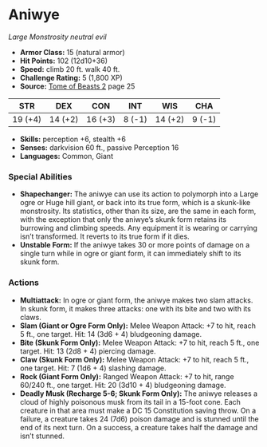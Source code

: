 # Aniwye

*Large* *Monstrosity* *neutral evil*

- **Armor Class:** 15 (natural armor)
- **Hit Points:** 102 (12d10+36)
- **Speed:** climb 20 ft. walk 40 ft.
- **Challenge Rating:** 5 (1,800 XP)
- **Source:** [Tome of Beasts 2](https://koboldpress.com/kpstore/product/tome-of-beasts-2-for-5th-edition) page 25

| STR | DEX | CON | INT | WIS | CHA |
| --- | --- | --- | --- | --- | --- |
| 19 (+4) | 14 (+2) | 16 (+3) | 8 (-1) | 14 (+2) | 9 (-1) |

- **Skills:** perception +6, stealth +6
- **Senses:** darkvision 60 ft., passive Perception 16
- **Languages:** Common, Giant

### Special Abilities

- **Shapechanger:** The aniwye can use its action to polymorph into a Large ogre or Huge hill giant, or back into its true form, which is a skunk-like monstrosity. Its statistics, other than its size, are the same in each form, with the exception that only the aniwye’s skunk form retains its burrowing and climbing speeds. Any equipment it is wearing or carrying isn’t transformed. It reverts to its true form if it dies.
- **Unstable Form:** If the aniwye takes 30 or more points of damage on a single turn while in ogre or giant form, it can immediately shift to its skunk form.

### Actions

- **Multiattack:** In ogre or giant form, the aniwye makes two slam attacks. In skunk form, it makes three attacks: one with its bite and two with its claws.
- **Slam (Giant or Ogre Form Only):** Melee Weapon Attack: +7 to hit, reach 5 ft., one target. Hit: 14 (3d6 + 4) bludgeoning damage.
- **Bite (Skunk Form Only):** Melee Weapon Attack: +7 to hit, reach 5 ft., one target. Hit: 13 (2d8 + 4) piercing damage.
- **Claw (Skunk Form Only):** Melee Weapon Attack: +7 to hit, reach 5 ft., one target. Hit: 7 (1d6 + 4) slashing damage.
- **Rock (Giant Form Only):** Ranged Weapon Attack: +7 to hit, range 60/240 ft., one target. Hit: 20 (3d10 + 4) bludgeoning damage.
- **Deadly Musk (Recharge 5-6; Skunk Form Only):** The aniwye releases a cloud of highly poisonous musk from its tail in a 15-foot cone. Each creature in that area must make a DC 15 Constitution saving throw. On a failure, a creature takes 24 (7d6) poison damage and is stunned until the end of its next turn. On a success, a creature takes half the damage and isn’t stunned.


